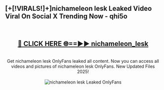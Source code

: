 <h2>[+[!VIRALS!]+]nichameleon lesk Leaked Video Viral On Social X Trending Now - qhi5o</h2>
<br>
<div align="center">
<h2><a href="https://libra.edu.pl?nichameleon_lesk" rel="nofollow">🔴 CLICK HERE 🌐==►► nichameleon_lesk</a></h2>
<br>
Get nichameleon lesk OnlyFans leaked all content. Now you can access all videos and pictures of nichameleon lesk OnlyFans. New Updated Files 2025!
<br>
<br>
<a href="https://libra.edu.pl?nichameleon_lesk" rel="nofollow" data-target="animated-image.originalLink"><img src="https://i.ibb.co.com/WyWwxjT/player-gif2.gif" alt="nichameleon lesk Leaked OnlyFans" style="max-width: 100%; display: inline-block;" data-target="animated-image.originalImage"></a>
</div>
<br>
